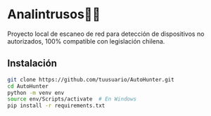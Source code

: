 # Analintrusos🕵️‍♂️

Proyecto local de escaneo de red para detección de dispositivos no autorizados, 100% compatible con legislación chilena.

## Instalación

```bash
git clone https://github.com/tuusuario/AutoHunter.git
cd AutoHunter
python -m venv env
source env/Scripts/activate  # En Windows
pip install -r requirements.txt
